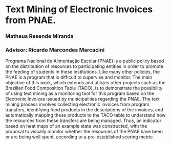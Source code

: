 # Text Mining of Electronic Invoices from PNAE.
### Matheus Resende Miranda
### Advisor: Ricardo Marcondes Marcacini

Programa Nacional de Alimentação Escolar (PNAE) is a public policy based on the distribution of resources to participating entities in order to promote the feeding of students in these institutions. Like many other policies, the PNAE is a program that is difficult to supervise and monitor. The main objective of this work, which extends and utilizes other projects such as the Brazilian Food Composition Table (TACO), is to demonstrate the possibility of using text mining as a monitoring tool for this program based on the Electronic Invoices issued by municipalities regarding the PNAE. The text mining process involves collecting electronic invoices from program transfers, identifying food products in the descriptions of the invoices, and automatically mapping these products to the TACO table to understand how the resources from these transfers are being managed. Thus, an indicator based on heat maps of an example state was constructed, with the proposal to visually monitor whether the resources of the PNAE have been or are being well spent, according to a pre-established scoring metric.
